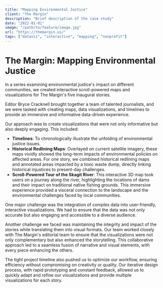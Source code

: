 ```yaml
---
title: "Mapping Environmental Justice"
client: "The Margin"
description: "Brief description of the case study"
date: "2022-01-01"
image: "/path/to/feature/image.jpg"
url: "https://themargin.us/"
tags: ["dataviz", "interactive", "mapping", "nonprofit"]
---
```


# The Margin: Mapping Environmental Justice


In a series examining environmental justice's impact on different communities, we created interactive scroll-powered maps and visualizations for The Margin's five inaugural stories.

Editor Bryce Cracknell brought together a team of talented journalists, and we were tasked with creating maps, data visualizations, and timelines to provide an immersive and informative data-driven experience. 

Our approach was to create visualizations that were not only informative but also deeply engaging. This included:
- **Timelines**: To chronologically illustrate the unfolding of environmental justice issues.
- **Historical Redlining Maps**: Overlayed on current satellite imagery, these maps vividly showed the long-term impacts of environmental policies on affected areas. For one story, we combined historical redlining maps and annotated areas impacted by a toxic waste dump, directly linking historical injustices to present-day challenges.
- **Scroll-Powered Tour of the Skagit River**: This interactive 3D map took users on a journey along the river, highlighting the locations of dams and their impact on traditional native fishing grounds. This immersive experience provided a visceral connection to the landscape and the environmental challenges faced by local communities.


One major challenge was the integration of complex data into user-friendly, interactive visualizations. We had to ensure that the data was not only accurate but also engaging and accessible to a diverse audience. 

Another challenge we faced was maintaining the integrity and impact of the stories while translating them into visual formats. Our team worked closely with The Margin's editorial team to ensure that the visualizations were not only complementary but also enhanced the storytelling. This collaborative approach led to a seamless fusion of narrative and visual elements, with every piece enhancing the others. 

The tight project timeline also pushed us to optimize our workflow, ensuring efficiency without compromising on creativity or quality. Our iterative design process, with rapid prototyping and constant feedback, allowed us to quickly adapt and refine our visualizations and provide multiple visualizations for each story. 
